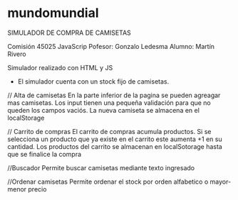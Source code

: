 # mundomundial
SIMULADOR DE COMPRA DE CAMISETAS

Comisión 45025
JavaScrip
Pofesor: Gonzalo Ledesma
Alumno: Martín Rivero

Simulador realizado con HTML y JS

- El simulador cuenta con un stock fijo de camisetas. 

// Alta de camisetas
En la parte inferior de la pagina se pueden agreagar mas camisetas. Los input tienen una pequeña validación para que no queden los campos vaciós. La nueva camiseta se almacena en el localStorage

// Carrito de compras
 El carrito de compras acumula productos. Si se selecciona un producto que ya existe en el carrito este aumenta +1 en su cantidad. Los productos del carrito se almacenan en localSotorage hasta que se finalice la compra

//Buscador
Permite buscar camisetas mediante texto ingresado

//Ordenar camisetas
Permite ordenar el stock por orden alfabetico o mayor-menor precio